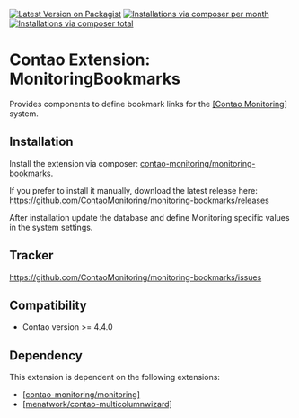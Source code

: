 [![Latest Version on Packagist](http://img.shields.io/packagist/v/contao-monitoring/monitoring-bookmarks.svg?style=flat)](https://packagist.org/packages/contao-monitoring/monitoring-bookmarks)
[![Installations via composer per month](http://img.shields.io/packagist/dm/contao-monitoring/monitoring-bookmarks.svg?style=flat)](https://packagist.org/packages/contao-monitoring/monitoring-bookmarks)
[![Installations via composer total](http://img.shields.io/packagist/dt/contao-monitoring/monitoring-bookmarks.svg?style=flat)](https://packagist.org/packages/contao-monitoring/monitoring-bookmarks)

Contao Extension: MonitoringBookmarks
=====================================

Provides components to define bookmark links for the [[Contao Monitoring]](https://github.com/ContaoMonitoring/monitoring) system.


Installation
------------

Install the extension via composer: [contao-monitoring/monitoring-bookmarks](https://packagist.org/packages/contao-monitoring/monitoring-bookmarks).

If you prefer to install it manually, download the latest release here: https://github.com/ContaoMonitoring/monitoring-bookmarks/releases

After installation update the database and define Monitoring specific values in the system settings.


Tracker
-------

https://github.com/ContaoMonitoring/monitoring-bookmarks/issues


Compatibility
-------------

- Contao version >= 4.4.0


Dependency
----------

This extension is dependent on the following extensions:

- [[contao-monitoring/monitoring]](https://packagist.org/packages/contao-monitoring/monitoring)
- [[menatwork/contao-multicolumnwizard]](https://packagist.org/packages/menatwork/contao-multicolumnwizard)
